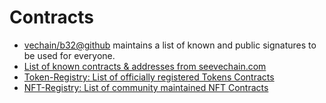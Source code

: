 # Contracts

* [vechain/b32@github](https://github.com/vechain/b32) maintains a list of known and public signatures to be used for everyone.
* [List of known contracts & addresses from seevechain.com](https://github.com/nodatall/seevechain/blob/master/shared/knownAddresses.js)
* [Token-Registry: List of officially registered Tokens Contracts](https://github.com/vechain/token-registry)
* [NFT-Registry: List of community maintained NFT Contracts](https://github.com/vechain-energy/nft-registry)
